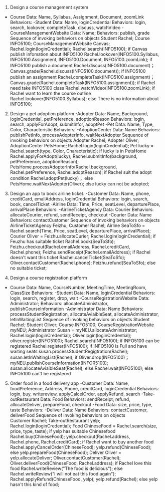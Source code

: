 1. Design a course management system
- Course
  Data: Name, Syllabus, Assignment, Document, zoomLink
  Behaviors: 
 -Student
  Data: Name, loginCredential
  Behaviors: login, search, lookover, completeTask, discuss, watchVideo
 -CourseManagementWebsite
  Data: Name;
  Behaviors: publish, grade
Sequence of invoking behaviors on objects
  Student Rachel;
  Course INFO5100;
  CourseManagementWebsite Canvas;
  Rachel.login(loginCredential);
  Rachel.search(INFO5100);
  if Canvas publish infomation about INFO5100
    Rachel.lookover(INFO5100.Syllabus, INFO5100.Assignment, INFO5100.Document, INFO5100.zoomLink);
    if INFO5100 publish a document
      Rachel.discuss(INFO5100.document)；
      Canvas.grade(Rachel.discuss(INFO5100.document));
    if INFO5100 publish an assignment
      Rachel.completeTask(INFO5100.assignment)；
      Canvas.grade(Rachel.completeTask(INFO5100.assignment));
    if Rachel need take INFO5100 class
      Rachel.watchVideo(INFO5100.zoomLink);
    if Rachel want to learn the course outline
      Rachel.lookover(INFO5100.Syllabus);
   else
    There is no information about INFO5100;
      
2. Design a pet adoption platform
 -Adopter
  Data: Name, Background, loginCredential, petPreference, adoptionReason
  Behaviors: login, search, applyForAdopt, submitInfor, adoptPet 
 -Pet
  Data: Name, Type, Color, Characteristic
  Behaviors:
 -AdoptionCenter
  Data: Name
  Behaviors: publishPetInfo, processAdopterInfo, waitNextAdopter
Sequence of invoking behaviors on objects
  Adopter Rachel;
  Adopter Oliver;
  AdoptionCenter PetsHome;
  Rachel.login(loginCredential);
  Pet lucky = Rachel.search(type, Color, Characteristic);
  if lucky is in PetsHome 
    Rachel.applyForAdopt(lucky);
    Rachel.submitInfo(background, petPreference, adoptionReason);
    PetsHome.processAdopterInfo(Rachel.background, Rachel.petPreference, Rachel.adoptReason);
    if Rachel suit the adopt condition
      Rachel.adoptPet(lucky)；
    else
      PetsHome.waitNextAdopter(Oliver);
   else
      lucky can not be adopted;
 
3. Design an app to book airline ticket.
  -Customer
   Data: Name, phone, creditCard, emailAddress, loginCredential
   Behaviors: login, search, book, cancelTicket
  -Airline
   Data: Time, Price, seatLevel, departurePlace, arrivalPlace
   Behaviors:
  -AirlineTicketAgency
   Data: Courier
   Behaviors: allocateCourier, refund, sendReceipt, checkout
  -Courier
   Data: Name
   Behaviors: contactCustomer
Sequence of invoking behaviors on objects
   AirlineTicketAgency Feizhu;
   Customer Rachel;
   Airline SeaToSfo = Rachel.search(Time, Price, seatLevel, departurePlace, arrivalPlace);
   Courier Oliver = Feizhu.allocateCurier;
   Rachel.login(loginCredential);
   if Feuzhu has suitable ticket
      Rachel.book(SeaToSfo);
      Feizhu.checkout(Rachel.emailAddress, Rachel.creditCard, Rachel.phone);
      Feizhu.sendReceipt(Rachel.emailAddress);
      if Rachel doesn't want this ticket
        Rachel.cancelTicket(SeaToSfo);
        Oliver.contactCustomer(Rachel.phone);
        Feizhu.refund(SeaToSfo);
    else
      no suitable ticket;
  
4. Design a course registration platform
 - Course
  Data: Name, CourseNumber, MeetingTime, MeetingRoom, ClassSize
  Behaviors: 
 -Student
  Data: Name, loginCredential
  Behaviors: login, search, register, drop, wait
 -CourseRegistrationWebsite
  Data: Administrator;
  Behaviors: allocateAdministrator, publishCourseInformation
 -Administrator
  Data: Name
  Behaviors: processStudentRegistration, allocateAviaibleSeat, allocateAdministrator, letInWaitingList
Sequence of invoking behaviors on objects
  Student Rachel;
  Student Oliver;
  Course INFO5100;
  CourseRegistrationWebsite myNEU;
  Administrator Susan = myNEU.allocateAdministrator;
  Rachel.login(loginCredential);
  Oliver.login(loginCredential);
  oliver.register(INFO5100);
  Rachel.search(INFO5100);
  if INFO5100 can be registered
    Rachel.register(INFO5100);
    if INFO5100 is Full and have waiting seats
        susan.processStudentRegigtration(Rachel);
        susan.letInWaitingList(Rachel);
        if Oliver.drop(INFO5100)；
          myNEU.publishCourseInformation(INFOR5100);
          susan.allocateAviaibleSeat(Rachel);
        else
          Rachel.wait(INFO5100);
   else
    INFO5100 can't be registered
      
5. Order food in a food delivery app 
  -Customer
   Data: Name, foodPreference, Address, Phone, creditCard, loginCredential
   Behaviors: login, buy, writereview, applyCalcelOrder, applyRefund, search
  -Take-outRestaurant
   Data: Food
   Behaviors: sendReceipt, refund, allocateDeliver, prepareFood, checkout
  -Food
   Data: size, price, type, taste
   Behaviors: 
  -Deliver
   Data: Name
   Behaviors: contactCustomer, deliverFood
Sequence of invoking behaviors on objects  
   Customer Rachel;
   Take-outRestaurant yelp;
   Rachel.login(loginCredential);
   Food ChineseFood = Rachel.search(size, price, type, taste);
   if yelp has suitable Chinesefood
    Rachel.buy(ChineseFood);
    yelp.checkout(Rachel.address, Rachel.phone, Rachel.creditCard);
      if Rachel want to buy another food
        Rachel.applyCancelOrder(ChineseFood);
        yelp.refund(ChineseFood);
      else
        yelp.prepareFood(ChineseFood);
        Deliver Oliver = yelp.allocateDeliver;
        Oliver.contactCustomer(Rachel);
        Oliver.deliverFood(ChineseFood, Rachel.address);
        if Rachel love this food
          Rachel.writeReview("The food is delicious");
        else 
          Rachel.writeReview("I will not eat this food again");
          Rachel.applyRefund(ChineseFood, yelp);
          yelp.refund(Rachel);
     else
        yelp hasn't this kind of food;
        
